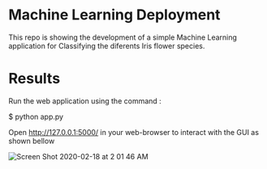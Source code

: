 # Machine Learning Deployment

This repo is showing the development of a simple Machine Learning application for Classifying the diferents Iris flower species.


# Results
Run the web application using the command :

$ python app.py

Open http://127.0.0.1:5000/ in your web-browser to interact with the GUI as shown bellow



![Screen Shot 2020-02-18 at 2 01 46 AM](https://user-images.githubusercontent.com/44145876/74677292-da064180-51f2-11ea-9d6b-70ecf581cb76.png)
